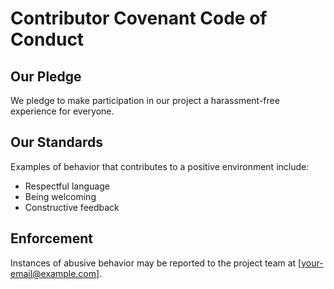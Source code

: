 # Contributor Covenant Code of Conduct

## Our Pledge
We pledge to make participation in our project a harassment-free experience for everyone.

## Our Standards
Examples of behavior that contributes to a positive environment include:
- Respectful language
- Being welcoming
- Constructive feedback

## Enforcement
Instances of abusive behavior may be reported to the project team at [your-email@example.com].
